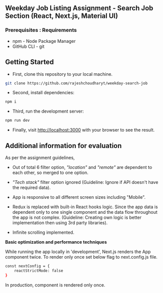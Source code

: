 ## Weekday Job Listing Assignment - Search Job Section (React, Next.js, Material UI)

### Prerequisites : Requirements

* npm - Node Package Manager
* GitHub CLI - git

## Getting Started

* First, clone this repository to your local machine.

```bash
git clone https://github.com/rajeshchoudharyt/weekday-search-job
```

* Second, install dependencies:

```bash
npm i
```

* Third, run the development server:

```bash
npm run dev
```

* Finally, visit [http://localhost:3000](http://localhost:3000) with your browser to see the result.


## Additional information for evaluation

As per the assignment guidelines,

* Out of total 6 filter option, _"location"_ and _"remote"_ are dependent to each other, so merged to one option.

* _"Tech stack"_ filter option ignored (Guideline: Ignore if API doesn't have the required data).

* App is responsive to all different screen sizes including "Mobile".

* Redux is replaced with built-in React hooks logic. Since the app data is dependent only to one single component and the data flow throughout the app is not complex. (Guideline: Creating own logic is better implementation then using 3rd party libraries).

* Infinite scrolling implemented.


**Basic optimization and performance techniques**

While running the app locally in 'development', Next.js renders the App component twice. To render only once set below flag to next.config.js file.

```bash
const nextConfig = {
    reactStrictMode: false
}
 ```

In production, component is rendered only once.
